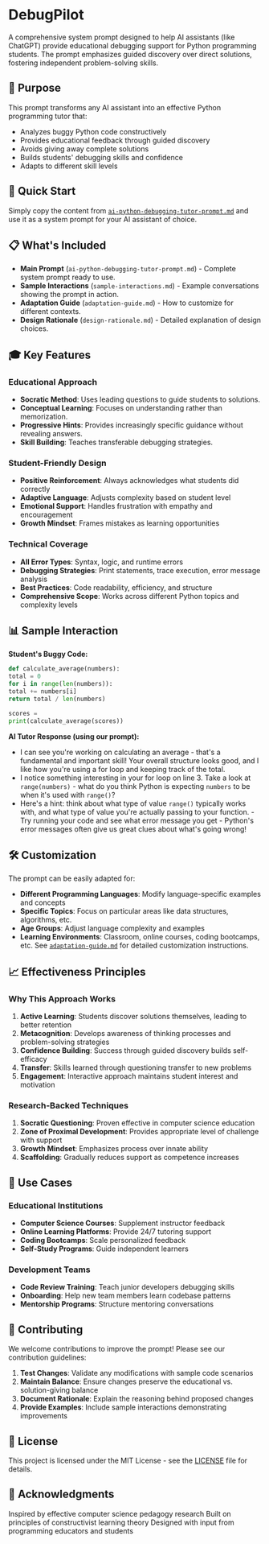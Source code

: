 # DebugPilot
 
A comprehensive system prompt designed to help AI assistants (like ChatGPT) provide educational debugging support for Python programming students. The prompt emphasizes guided discovery over direct solutions, fostering independent problem-solving skills.
 
## 🎯 Purpose

This prompt transforms any AI assistant into an effective Python programming tutor that:
- Analyzes buggy Python code constructively
- Provides educational feedback through guided discovery
- Avoids giving away complete solutions
- Builds students\' debugging skills and confidence
- Adapts to different skill levels

## 🚀 Quick Start

Simply copy the content from [`ai-python-debugging-tutor-prompt.md`](./ai-python-debugging-tutor-prompt.md) and use it as a system prompt for your AI assistant of choice.

## 📋 What's Included
- **Main Prompt** (`ai-python-debugging-tutor-prompt.md`) - Complete system prompt ready to use.
- **Sample Interactions** (`sample-interactions.md`) - Example conversations showing the prompt in action.
- **Adaptation Guide** (`adaptation-guide.md`) - How to customize for different contexts.
- **Design Rationale** (`design-rationale.md`) - Detailed explanation of design choices.
 
## 🎓 Key Features

### Educational Approach

- **Socratic Method**: Uses leading questions to guide students to solutions.
- **Conceptual Learning**: Focuses on understanding rather than memorization.
- **Progressive Hints**: Provides increasingly specific guidance without revealing answers.
- **Skill Building**: Teaches transferable debugging strategies.
 
### Student-Friendly Design

- **Positive Reinforcement**: Always acknowledges what students did correctly
- **Adaptive Language**: Adjusts complexity based on student level
- **Emotional Support**: Handles frustration with empathy and encouragement
- **Growth Mindset**: Frames mistakes as learning opportunities
  
### Technical Coverage
 
 - **All Error Types**: Syntax, logic, and runtime errors
 - **Debugging Strategies**: Print statements, trace execution, error message analysis
 - **Best Practices**: Code readability, efficiency, and structure
 - **Comprehensive Scope**: Works across different Python topics and complexity levels
  
 ## 📊 Sample Interaction
 
 **Student's Buggy Code:**
  ```python
def calculate_average(numbers):
total = 0
for i in range(len(numbers)):
total += numbers[i]
return total / len(numbers)

scores =
print(calculate_average(scores))
```

**AI Tutor Response (using our prompt):**

- I can see you're working on calculating an average - that's a fundamental and important skill! Your overall structure looks good, and I like how you're using a for loop and keeping track of the total.
- I notice something interesting in your for loop on line 3. Take a look at `range(numbers)` - what do you think Python is expecting `numbers` to be when it's used with `range()`?
- Here's a hint: think about what type of value `range()` typically works with, and what type of value you're actually passing to your function.
-Try running your code and see what error message you get - Python's error messages often give us great clues about what's going wrong!
 
 ## 🛠️ Customization
 
 The prompt can be easily adapted for:
 - **Different Programming Languages**: Modify language-specific examples and concepts
 - **Specific Topics**: Focus on particular areas like data structures, algorithms, etc.
 - **Age Groups**: Adjust language complexity and examples
 - **Learning Environments**: Classroom, online courses, coding bootcamps, etc.
 See [`adaptation-guide.md`](./adaptation-guide.md) for detailed customization instructions.
 ## 📈 Effectiveness Principles
 ### Why This Approach Works
 1. **Active Learning**: Students discover solutions themselves, leading to better retention
 2. **Metacognition**: Develops awareness of thinking processes and problem-solving strategies
 3. **Confidence Building**: Success through guided discovery builds self-efficacy
 4. **Transfer**: Skills learned through questioning transfer to new problems
 5. **Engagement**: Interactive approach maintains student interest and motivation
 ### Research-Backed Techniques
 1. **Socratic Questioning**: Proven effective in computer science education
 2. **Zone of Proximal Development**: Provides appropriate level of challenge with support
 3. **Growth Mindset**: Emphasizes process over innate ability
 4. **Scaffolding**: Gradually reduces support as competence increases
 
 ## 🎯 Use Cases
 ### Educational Institutions
 
 - **Computer Science Courses**: Supplement instructor feedback
 - **Online Learning Platforms**: Provide 24/7 tutoring support
 - **Coding Bootcamps**: Scale personalized feedback
 - **Self-Study Programs**: Guide independent learners
 ### Development Teams
 - **Code Review Training**: Teach junior developers debugging skills
 - **Onboarding**: Help new team members learn codebase patterns
 - **Mentorship Programs**: Structure mentoring conversations
 ## 🤝 Contributing
 We welcome contributions to improve the prompt! Please see our contribution guidelines:
 1. **Test Changes**: Validate any modifications with sample code scenarios
 2. **Maintain Balance**: Ensure changes preserve the educational vs. solution-giving balance
 3. **Document Rationale**: Explain the reasoning behind proposed changes
 4. **Provide Examples**: Include sample interactions demonstrating improvements
 ## 📄 License
 This project is licensed under the MIT License - see the [LICENSE](LICENSE) file for details.
 ## 🙏 Acknowledgments
 Inspired by effective computer science pedagogy research
 Built on principles of constructivist learning theory
 Designed with input from programming educators and students


